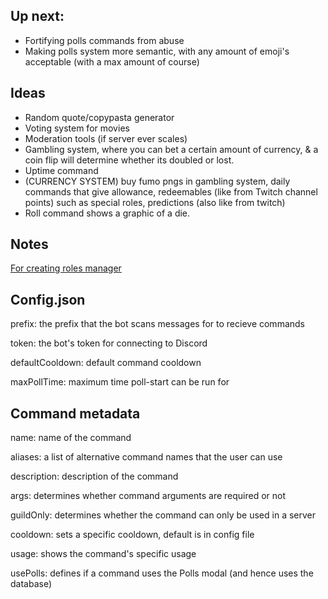 ## Up next:

* Fortifying polls commands from abuse
* Making polls system more semantic, with any amount of emoji's acceptable (with a max amount of course)

## Ideas

* Random quote/copypasta generator
* Voting system for movies
* Moderation tools (if server ever scales)
* Gambling system, where you can bet a certain amount of currency, & a coin flip will determine whether its doubled or lost.
* Uptime command
* (CURRENCY SYSTEM) buy fumo pngs in gambling system, daily commands that give allowance, redeemables (like from Twitch channel points) such as special roles, predictions (also like from twitch)
* Roll command shows a graphic of a die.

## Notes

[For creating roles manager](https://www.reddit.com/r/Discordjs/comments/m4qr8i/how_to_have_reaction_collector_run_infinitely_or/)

## Config.json

prefix: <string> the prefix that the bot scans messages for to recieve commands

token: <string> the bot's token for connecting to Discord

defaultCooldown: <int> default command cooldown

maxPollTime: <int> maximum time poll-start can be run for

## Command metadata

name: <string> name of the command

aliases: <array> a list of alternative command names that the user can use

description: <string> description of the command

args: <boolean> determines whether command arguments are required or not

guildOnly: <boolean> determines whether the command can only be used in a server

cooldown: <int> sets a specific cooldown, default is in config file

usage: <string> shows the command's specific usage

usePolls: defines if a command uses the Polls modal (and hence uses the database)